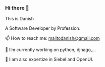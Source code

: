 ### Hi there 👋

This is Danish 

A Software Developer by Profession.

📫 How to reach me: mailtodanish@gmail.com

🔭 I’m currently working on python, djnago,...

🌱 I am also expertize in Siebel and OpenUI.


<!--
**mailtodanish/mailtodanish** is a ✨ _special_ ✨ repository because its `README.md` (this file) appears on your GitHub profile.

Here are some ideas to get you started:

- 🔭 I’m currently working on ...
- 🌱 I’m currently learning ...
- 👯 I’m looking to collaborate on ...
- 🤔 I’m looking for help with ...
- 💬 Ask me about ...
- 📫 How to reach me: ...
- 😄 Pronouns: ...
- ⚡ Fun fact: ...
-->

